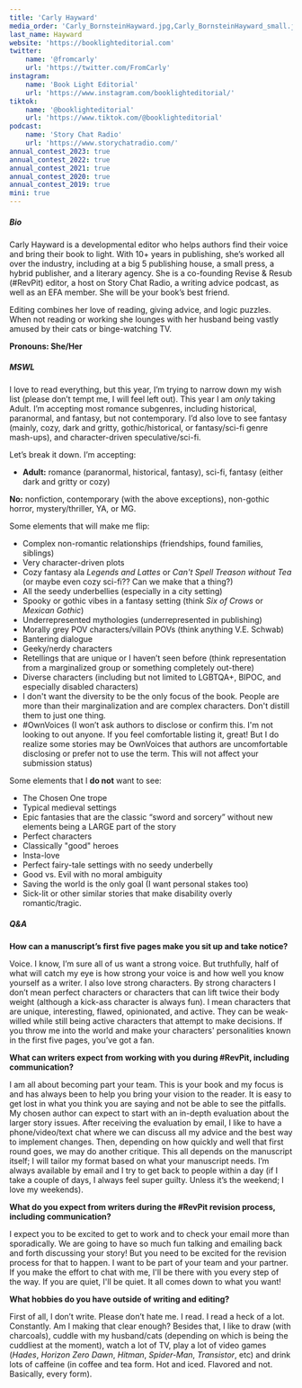 ```yaml
---
title: 'Carly Hayward'
media_order: 'Carly_BornsteinHayward.jpg,Carly_BornsteinHayward_small.jpg'
last_name: Hayward
website: 'https://booklighteditorial.com'
twitter:
    name: '@fromcarly'
    url: 'https://twitter.com/FromCarly'
instagram:
    name: 'Book Light Editorial'
    url: 'https://www.instagram.com/booklighteditorial/'
tiktok:
    name: '@booklighteditorial'
    url: 'https://www.tiktok.com/@booklighteditorial'
podcast:
    name: 'Story Chat Radio'
    url: 'https://www.storychatradio.com/'
annual_contest_2023: true
annual_contest_2022: true
annual_contest_2021: true
annual_contest_2020: true
annual_contest_2019: true
mini: true
---
```


##### Bio

Carly Hayward is a developmental editor who helps authors find their voice and bring their book to light. With 10+ years in publishing, she’s worked all over the industry, including at a big 5 publishing house, a small press, a hybrid publisher, and a literary agency. She is a co-founding Revise & Resub (#RevPit) editor, a host on Story Chat Radio, a writing advice podcast, as well as an EFA member. She will be your book’s best friend.

Editing combines her love of reading, giving advice, and logic puzzles. When not reading or working she lounges with her husband being vastly amused by their cats or binge-watching TV.

**Pronouns: She/Her**

##### MSWL

I love to read everything, but this year, I’m trying to narrow down my wish list (please don’t tempt me, I will feel left out). This year I am _only_ taking Adult. I’m accepting most romance subgenres, including historical, paranormal, and fantasy, but not contemporary. I’d also love to see fantasy (mainly, cozy, dark and gritty, gothic/historical, or fantasy/sci-fi genre mash-ups), and character-driven speculative/sci-fi.

Let’s break it down. I’m accepting:
* **Adult:** romance (paranormal, historical, fantasy), sci-fi, fantasy (either dark and gritty or cozy)

**No:** nonfiction, contemporary (with the above exceptions), non-gothic horror, mystery/thriller, YA, or MG.

Some elements that will make me flip:

* Complex non-romantic relationships (friendships, found families, siblings)
* Very character-driven plots
* Cozy fantasy ala _Legends and Lattes_ or _Can't Spell Treason without Tea_ (or maybe even cozy sci-fi?? Can we make that a thing?)
* All the seedy underbellies (especially in a city setting)
* Spooky or gothic vibes in a fantasy setting (think _Six of Crows_ or _Mexican Gothic_)
* Underrepresented mythologies (underrepresented in publishing)
* Morally grey POV characters/villain POVs (think anything V.E. Schwab)
* Bantering dialogue
* Geeky/nerdy characters
* Retellings that are unique or I haven’t seen before (think representation from a marginalized group or something completely out-there)
* Diverse characters (including but not limited to LGBTQA+, BIPOC, and especially disabled characters)
 * I don't want the diversity to be the only focus of the book. People are more than their marginalization and are complex characters. Don't distill them to just one thing.
* \#OwnVoices (I won’t ask authors to disclose or confirm this. I'm not looking to out anyone. If you feel comfortable listing it, great! But I do realize some stories may be OwnVoices that authors are uncomfortable disclosing or prefer not to use the term. This will not affect your submission status)

Some elements that I **do not** want to see:

* The Chosen One trope
* Typical medieval settings
* Epic fantasies that are the classic “sword and sorcery” without new elements being a LARGE part of the story
* Perfect characters
* Classically "good" heroes
* Insta-love
* Perfect fairy-tale settings with no seedy underbelly
* Good vs. Evil with no moral ambiguity
* Saving the world is the only goal (I want personal stakes too)
* Sick-lit or other similar stories that make disability overly romantic/tragic.

##### Q&A

**How can a manuscript’s first five pages make you sit up and take notice?**

Voice. I know, I’m sure all of us want a strong voice. But truthfully, half of what will catch my eye is how strong your voice is and how well you know yourself as a writer. I also love strong characters. By strong characters I don’t mean perfect characters or characters that can lift twice their body weight (although a kick-ass character is always fun). I mean characters that are unique, interesting, flawed, opinionated, and active. They can be weak-willed while still being active characters that attempt to make decisions. If you throw me into the world and make your characters' personalities known in the first five pages, you’ve got a fan.

**What can writers expect from working with you during #RevPit, including communication?**

I am all about becoming part your team. This is your book and my focus is and has always been to help you bring your vision to the reader. It is easy to get lost in what you think you are saying and not be able to see the pitfalls. My chosen author can expect to start with an in-depth evaluation about the larger story issues. After receiving the evaluation by email, I like to have a phone/video/text chat where we can discuss all my advice and the best way to implement changes. Then, depending on how quickly and well that first round goes, we may do another critique. This all depends on the manuscript itself; I will tailor my format based on what your manuscript needs. I’m always available by email and I try to get back to people within a day (if I take a couple of days, I always feel super guilty. Unless it’s the weekend; I love my weekends).

**What do you expect from writers during the #RevPit revision process, including communication?**

I expect you to be excited to get to work and to check your email more than sporadically. We are going to have so much fun talking and emailing back and forth discussing your story! But you need to be excited for the revision process for that to happen. I want to be part of your team and your partner. If you make the effort to chat with me, I'll be there with you every step of the way. If you are quiet, I'll be quiet. It all comes down to what you want!

**What hobbies do you have outside of writing and editing?**

First of all, I don’t write. Please don’t hate me. I read. I read a heck of a lot. Constantly. Am I making that clear enough? Besides that, I like to draw (with charcoals), cuddle with my husband/cats (depending on which is being the cuddliest at the moment), watch a lot of TV, play a lot of video games (_Hades_, _Horizon Zero Dawn_, _Hitman_, _Spider-Man_, _Transistor_, etc) and drink lots of caffeine (in coffee and tea form. Hot and iced. Flavored and not. Basically, every form).